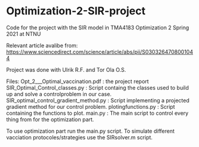 # Optimization-2-SIR-project
Code for the project with the SIR model in TMA4183 Optimization 2 Spring 2021 at NTNU

Relevant article avalibe from: https://www.sciencedirect.com/science/article/abs/pii/S0303264708001044

Project was done with Ulrik R.F. and Tor Ola O.S.

Files:
Opt_2___Optimal_vaccination.pdf         : the project report       
SIR_Optimal_Control_classes.py          : Script containg the classes used to build up and solve a controlproblem in our case.
SIR_optimal_control_gradient_method.py  : Script implementing a projected gradient method for our control problem.
plotingfunctions.py 			              : Script containing the functions to plot.
main.py                    		          : The main script to control every thing from for the optimization part.

To use optimization part run the main.py script. 
To simulate different vacciation protocoles/strategies use the SIRsolver.m script.
